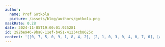 ```yaml
---
author:
  name: Prof Gotkola
  picture: /assets/blog/authors/gotkola.png
maskRate: 0.28
date: 2024-11-05T19:00:01.925281
id: 292be946-9ba8-11ef-b451-41234cb8625c
content: '[[0, 7, 5, 0, 9, 1, 8, 4, 2], [2, 1, 0, 3, 0, 4, 0, 7, 6], [4, 0, 6, 7, 0, 5, 1, 9, 0], [9, 3, 0, 8, 0, 7, 0, 2, 5], [8, 0, 1, 5, 4, 6, 7, 3, 9], [6, 5, 7, 9, 3, 2, 4, 1, 8], [0, 6, 2, 0, 0, 9, 3, 0, 0], [0, 0, 8, 2, 6, 3, 9, 5, 1], [1, 9, 0, 0, 5, 0, 2, 6, 7]]'
---
```

